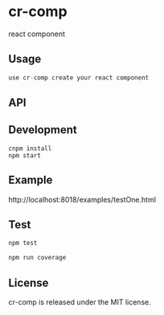 # cr-comp

react component


## Usage

```jsx
use cr-comp create your react component
```

## API

## Development

```
cnpm install
npm start
```

## Example

http://localhost:8018/examples/testOne.html

## Test
  ```js
  npm test
  
  npm run coverage
  ```



## License

cr-comp is released under the MIT license.
